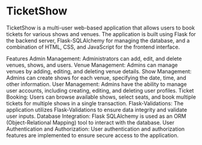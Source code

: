 # TicketShow
TicketShow is a multi-user web-based application that allows users to book tickets for various shows and venues. The application is built using Flask for the backend server, Flask-SQLAlchemy for managing the database, and a combination of HTML, CSS, and JavaScript for the frontend interface.

Features
Admin Management: Administrators can add, edit, and delete venues, shows, and users.
Venue Management: Admins can manage venues by adding, editing, and deleting venue details.
Show Management: Admins can create shows for each venue, specifying the date, time, and other information.
User Management: Admins have the ability to manage user accounts, including creating, editing, and deleting user profiles.
Ticket Booking: Users can browse available shows, select seats, and book multiple tickets for multiple shows in a single transaction.
Flask-Validations: The application utilizes Flask-Validations to ensure data integrity and validate user inputs.
Database Integration: Flask SQLAlchemy is used as an ORM (Object-Relational Mapping) tool to interact with the database.
User Authentication and Authorization: User authentication and authorization features are implemented to ensure secure access to the application.
